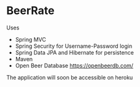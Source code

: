 # BeerRate
Uses
 - Spring MVC
 - Spring Security for Username-Password login
 - Spring Data JPA and Hibernate for persistence
 - Maven
 - Open Beer Database https://openbeerdb.com/
 
The application will soon be accessible on heroku
